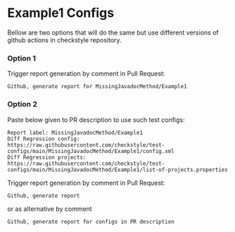 # Example1 Configs

Bellow are two options that will do the same but use different versions
of github actions in checkstyle repository.


### Option 1
Trigger report generation by comment in Pull Request:
```
Github, generate report for MissingJavadocMethod/Example1
```

### Option 2

Paste below given to PR description to use such test configs:
```
Report label: MissingJavadocMethod/Example1
Diff Regression config: https://raw.githubusercontent.com/checkstyle/test-configs/main/MissingJavadocMethod/Example1/config.xml
Diff Regression projects: https://raw.githubusercontent.com/checkstyle/test-configs/main/MissingJavadocMethod/Example1/list-of-projects.properties
```

Trigger report generation by comment in Pull Request:
```
Github, generate report
```
or as alternative by comment
```
Github, generate report for configs in PR description
```
